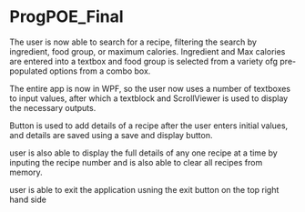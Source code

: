 # ProgPOE_Final

The user is now able to search for a recipe, filtering the search by ingredient, food group, or maximum calories. Ingredient and Max calories are entered into a textbox and food group is selected from a variety ofg pre-populated options from a combo box.

The entire app is now in WPF, so the user now uses a number of textboxes to input values, after which a textblock and ScrollViewer is used to display the necessary outputs.

Button is used to add details of a recipe after the user enters initial values, and details are saved using a save and display button.


user is also able to display the full details of any one recipe at a time by inputing the recipe number and is also able to clear all recipes from memory. 


user is able to exit the application usning the exit button on the top right hand side 
